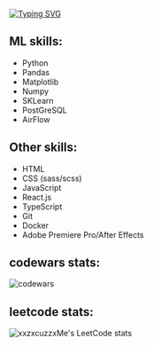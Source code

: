 [![Typing SVG](https://readme-typing-svg.herokuapp.com?font=Fira+Code&size=34&duration=2000&pause=150&color=1BF700&multiline=true&repeat=false&random=true&width=520&height=85&lines=Adel%2C+23+yo;Trying+to+be+ML+engineer)](https://git.io/typing-svg)
<!DOCTYPE html>
<html>
<head>
</head>
<body>

<div style=display: flex;
    justify-content: space-between;>
  <div style=align-self: flex-start;>
    <h2 align="left">ML skills:</h2>
    <ul>
      <li>Python</li>
      <li>Pandas</li>
      <li>Matplotlib</li>
      <li>Numpy</li>
      <li>SKLearn</li>
      <li>PostGreSQL</li>
      <li>AirFlow</li>
    </ul>
  </div>
  <div style=text-align: center;
    align-self: center;>
    <h2 align="left">Other skills:</h2>
    <ul>
      <li>HTML</li>
      <li>CSS (sass/scss)</li>
      <li>JavaScript</li>
      <li>React.js</li>
      <li>TypeScript</li>
      <li>Git</li>
      <li>Docker</li>
      <li>Adobe Premiere Pro/After Effects</li>
    </ul>
  </div>
</div>

</body>




<h2 align="left"> codewars stats:</h2>  

![codewars](https://www.codewars.com/users/%20xxzxcuzzxme/badges/large)

<h2 align="left"> leetcode stats:</h2>

![xxzxcuzzxMe's LeetCode stats](https://leetcode-stats-six.vercel.app/api?username=xxzxcuzzxMe&theme=dark)
</html>

